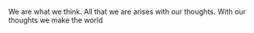 We are what we think. All that we are arises with our thoughts. With our thoughts we make the world
